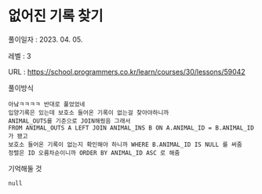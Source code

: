 # 없어진 기록 찾기
풀이일자 : 2023. 04. 05.  
    
레벨 : 3    

URL : https://school.programmers.co.kr/learn/courses/30/lessons/59042
    
풀이방식    

    아낰ㅋㅋㅋㅋ 반대로 풀었었네
    입양기록은 있는데 보호소 들어온 기록이 없는걸 찾아야하니까
    ANIMAL_OUTS를 기준으로 JOIN해줬음 그래서
    FROM ANIMAL_OUTS A LEFT JOIN ANIMAL_INS B ON A.ANIMAL_ID = B.ANIMAL_ID 가 됐고
    보호소 들어온 기록이 없는지 확인해야 하니까 WHERE B.ANIMAL_ID IS NULL 를 써줌
    정렬은 ID 오름차순이니까 ORDER BY ANIMAL_ID ASC 로 해줌

기억해둘 것  
    
    null